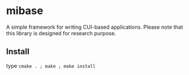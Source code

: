 # mibase
A simple framework for writing CUI-based applications. 
Please note that this library is designed for research purpose. 
## Install 

type `cmake . ; make ; make install`


